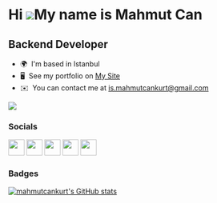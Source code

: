 Hi ![](https://user-images.githubusercontent.com/18350557/176309783-0785949b-9127-417c-8b55-ab5a4333674e.gif)My name is Mahmut Can
==================================================================================================================================

Backend Developer
-----------------

* 🌍  I'm based in Istanbul
* 🖥️  See my portfolio on [My Site](https://mahmutcankurt.github.io/)
* ✉️  You can contact me at [is.mahmutcankurt@gmail.com](mailto:is.mahmutcankurt@gmail.com)

<a href="https://www.github.com/mahmutcankurt" target="_blank" rel="noreferrer"><img
src="https://img.shields.io/github/followers/mahmutcankurt?logo=github&style=for-the-badge&color=0891b2&labelColor=1c1917" /></a>


### Socials

<p align="left"> <a href="https://www.github.com/mahmutcankurt" target="_blank" rel="noreferrer"><img src="https://raw.githubusercontent.com/danielcranney/readme-generator/main/public/icons/socials/github.svg" width="32" height="32" /></a> <a href="http://www.instagram.com/mahmutcankurt" target="_blank" rel="noreferrer"><img src="https://raw.githubusercontent.com/danielcranney/readme-generator/main/public/icons/socials/instagram.svg" width="32" height="32" /></a> <a href="https://www.linkedin.com/in/mahmutcankurt" target="_blank" rel="noreferrer"><img src="https://raw.githubusercontent.com/danielcranney/readme-generator/main/public/icons/socials/linkedin.svg" width="32" height="32" /></a> <a href="https://mahmutcankurt.github.io" target="_blank" rel="noreferrer"><img src="https://raw.githubusercontent.com/danielcranney/readme-generator/main/public/icons/socials/rss.svg" width="32" height="32" /></a> <a href="https://www.stackoverflow.com/users/grandmasterdeveloper" target="_blank" rel="noreferrer"><img src="https://raw.githubusercontent.com/danielcranney/readme-generator/main/public/icons/socials/stackoverflow.svg" width="32" height="32" /></a>

### Badges

<a href="http://www.github.com/mahmutcankurt"><img src="https://github-readme-stats.vercel.app/api?username=mahmutcankurt&show_icons=true&hide=&count_private=true&title_color=0891b2&text_color=ffffff&icon_color=0891b2&bg_color=1c1917&hide_border=true&show_icons=true" alt="mahmutcankurt's GitHub stats" /></a>
